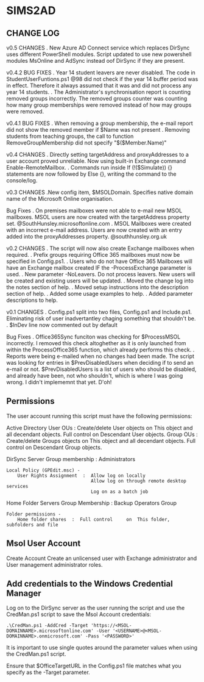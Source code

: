 # SIMS2AD

CHANGE LOG
----------
v0.5
CHANGES
. New Azure AD Connect service which replaces DirSync uses different PowerShell modules.
Script updated to use new powershell modules MsOnline and AdSync instead oof DirSync if they are present.

v0.4.2
BUG FIXES
. Year 14 student leavers are never disabled.
The code in StudentUserFuntions.ps1 @98 did not check if the year 14 buffer period was in effect. Therefore it always assumed that it was and did not process any year 14 students.
. The Administrator's synchronisation report is counting removed groups incorrectly.
The removed groups counter was counting how many group memberships were removed instead of how may groups were removed.

v0.4.1
BUG FIXES
. When removing a group membership, the e-mail report did not show the removed member if $Name was not present
. Removing students from teaching groups, the call to function RemoveGroupMembership did not specify "$($Member.Name)"
	
v0.4
CHANGES
. Directly setting targetAddress and proxyAddresses to a user account proved unreliable. Now using built-in Exchange command Enable-RemoteMailbox.
. Commands run inside If (!($Simulate)) {} statements are now followed by Else {}, writing the command to the console/log.
	
v0.3
CHANGES
.New config item, $MSOLDomain. Specifies native domain name of the Microsoft Online organisation.
	
Bug Fixes
. On premises mailboxes were not able to e-mail new MSOL mailboxes. MSOL users are now created with the targetAddress property set. <mailprefix>@SouthHunsley.microsoftonline.com
. MSOL Mailboxes were created with an incorrect e-mail address. Users are now created with an entry added into the proxyAddresses property. <mailprefix>@southhunsley.org.uk
	
v0.2
CHANGES
. The script will now also create Exchange mailboxes when required.
. Prefix groups requiring Office 365 mailboxes must now be specified in Config.ps1.
. Users who do not have Office 365 Mailboxes will have an Exchange mailbox created IF the -ProcessExchange parameter is used.
. New parameter -NoLeavers. Do not process leavers. New users will be created and existing users will be updated.
. Moved the change log into the notes section of help.
. Moved setup instructions into the description section of help.
. Added some usage examples to help.
. Added parameter descriptions to help.

v0.1
CHANGES
. Config.ps1 split into two files, Config.ps1 and Include.ps1. Eliminating risk of user inadvertantley chaging something that shouldn't be.
. $InDev line now commented out by default
	
Bug Fixes
. Office365Sync funciton was checking for $ProcessMSOL incorrectly. I removed this check altoghether as it is only launched from within the ProcessOffice365 function, which already performs this check.
. Reports were being e-mailed when no changes had been made. The script was looking for entries in $PrevDisabledUsers when deciding if to send an e-mail or not. $PrevDisabledUsers is a list of users who should be disabled, and already have been, not who shouldn't, which is where I was going wrong. I didn't implememnt that yet. D'oh!

Permissions
-----------
The user account running this script must have the following permissions:

Active Directory
	User OUs   :  Create/delete User objects    on  This object and all decendant objects.
	              Full control                  on  Descendant User objects.
	Group OUs  :  Create/delete Groups objects  on  This object and all decendant objects.
	              Full control                  on  Descendant Group objects.

DirSync Server
	Group membership        :  Administrators
	
	Local Policy (GPEdit.msc) -
		User Rights Assignment  :  Allow log on locally
			                       Allow log on through remote desktop services
		                           Log on as a batch job

Home Folder Servers
	Group Membership  :  Backup Operators Group
	
	Folder permissions -
		Home folder shares  :  Full control     on  This folder, subfolders and file

Msol User Account
-----------------

Create Account
	Create an unlicensed user with Exchange administrator and User management administrator roles.

Add credentials to the Windows Credential Manager
-------------------------------------------------
Log on to the DirSync server as the user running the script and use the CredMan.ps1 script to save the Msol Account credentials:

	.\CredMan.ps1 -AddCred -Target 'https://<MSOL-DOMAINNAME>.microsoftonline.com' -User '<USERNAME>@<MSOL-DOMAINNAME>.onmicrosoft.com' -Pass '<PASSWORD>'

It is important to use single quotes around the parameter values when using the CredMan.ps1 script.

Ensure that $OfficeTargetURL in the Config.ps1 file matches what you specify as the -Target parameter.
